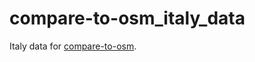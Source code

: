 compare-to-osm_italy_data
=========================

Italy data for [compare-to-osm](https://github.com/simone-f/compare-to-osm).
